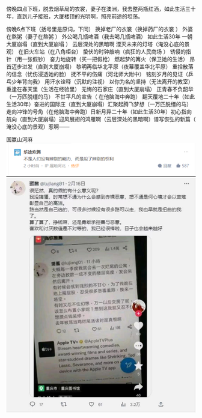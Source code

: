 傍晚四点下班，脱去烟草局的衣裳，妻子在澳洲，我去整两瓶红酒，如此生活三十年，直到儿子接班，大厦楼顶的光明啊，照亮前途的坦荡。

傍晚6点下班（括号里是原词，下同）
换掉老厂的衣裳（换掉药厂的衣裳 ）
外婆在熬粥（妻子在熬粥 ）
外公喝几瓶啤酒（我去喝几瓶啤酒）
如此生活30年
一朝大厦崩塌（直到大厦崩塌 ）
云层深处的黑暗啊
湮灭未来的灯塔（淹没心底的景观）
在旧火车站（在八角柜台）
蛰伏的时钟敲响（疯狂的人民商场 ）
锈侵的指针（用一张假钞）
奋力地旋转（买一把假枪）
燃起梦的篝火（保卫她的生活）
昂首迈步进发（直到大厦崩塌）
黎明再临华北平原（夜幕覆盖华北平原）
重拾散落的信念（忧伤浸透她的脸）
抚不平的伤痛（河北师大附中）
铭刻岁月的见证（乒乓少年背向我）
用汗水诠释（沉默的注视）
以你为名的坚持（无法离开的教室）
重逢在春天里（生活在经验里）
无悔的石家庄（直到大厦崩塌）
正青春不负韶华（一万匹脱缰的马）
不甘平凡的宣告（ 在他脑海中奔跑）
翻天覆地二十年（如此生活30年）奋进的国际庄（直到大厦崩塌）汇聚起腾飞梦想（一万匹脱缰的马）走向冲锋的号角（在他脑海中奔跑）日新月异二十年（如此生活30年）初心指向航向（直到大厦崩塌）迎风展翅的鸿雁啊（云层深处的黑暗啊）谱写恢弘的新篇（ 淹没心底的景观）惹啊——

国赢山河麻
![a](https://github.com/jccjd/pictures/blob/main/Pasted%20image%2020230620103247.png)
![avatar](https://github.com/jccjd/pictures/blob/main/Pasted%20image%2020230714161137.png)

